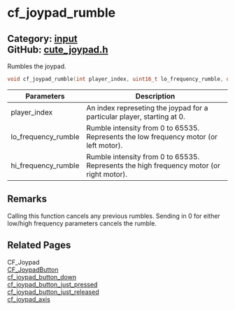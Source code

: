 [//]: # (This file is automatically generated by Cute Framework's docs parser.)
[//]: # (Do not edit this file by hand!)
[//]: # (See: https://github.com/RandyGaul/cute_framework/blob/master/samples/docs_parser.cpp)
[](../header.md ':include')

# cf_joypad_rumble

Category: [input](/api_reference?id=input)  
GitHub: [cute_joypad.h](https://github.com/RandyGaul/cute_framework/blob/master/include/cute_joypad.h)  
---

Rumbles the joypad.

```cpp
void cf_joypad_rumble(int player_index, uint16_t lo_frequency_rumble, uint16_t hi_frequency_rumble, int duration_ms);
```

Parameters | Description
--- | ---
player_index | An index represeting the joypad for a particular player, starting at 0.
lo_frequency_rumble | Rumble intensity from 0 to 65535. Represents the low frequency motor (or left motor).
hi_frequency_rumble | Rumble intensity from 0 to 65535. Represents the high frequency motor (or right motor).

## Remarks

Calling this function cancels any previous rumbles. Sending in 0 for either low/high frequency parameters cancels the rumble.

## Related Pages

CF_Joypad  
[CF_JoypadButton](/input/cf_joypadbutton.md)  
[cf_joypad_button_down](/input/cf_joypad_button_down.md)  
[cf_joypad_button_just_pressed](/input/cf_joypad_button_just_pressed.md)  
[cf_joypad_button_just_released](/input/cf_joypad_button_just_released.md)  
[cf_joypad_axis](/input/cf_joypad_axis.md)  
